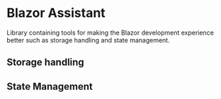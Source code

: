 # Blazor Assistant

Library containing tools for making the Blazor development experience better such as storage handling and state management.

## Storage handling

## State Management
